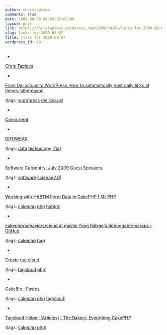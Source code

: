 ```yaml
---
author: christeplovs
comments: true
date: 2009-08-08 04:03:03+00:00
layout: post
link: https://christeplovs.wordpress.com/2009/08/08/links-for-2009-08-07/
slug: links-for-2009-08-07
title: links for 2009-08-07
wordpress_id: 79
---
```


  * 
                

[Chris Teplovs](http://chris.ikit.org/)


                
                
            
  * 
                

[From Del.icio.us to WordPress: How to automatically post daily links at theory.isthereason](http://theory.isthereason.com/?p=499)


                
                

(tags: [wordpress](http://delicious.com/cteplovs/wordpress) [del.icio.us](http://delicious.com/cteplovs/del.icio.us))


            
  * 
                

[Concurrent](http://christeplovs.wordpress.com/)


                
                
            
  * 
                

[DIFRWEAR](http://www.difrwear.com/)


                
                

(tags: [data](http://delicious.com/cteplovs/data) [technology](http://delicious.com/cteplovs/technology) [rfid](http://delicious.com/cteplovs/rfid))


            
  * 
                

[Software Carpentry: July 2009 Guest Speakers](http://software-carpentry.org/science20/index.html)


                
                

(tags: [software](http://delicious.com/cteplovs/software) [science2.0](http://delicious.com/cteplovs/science2.0))


            
  * 
                

[Working with HABTM Form Data in CakePHP | Mr PHP](http://mrphp.com.au/code/code-category/cakephp/cakephp-1-2/working-habtm-form-data-cakephp)


                
                

(tags: [cakephp](http://delicious.com/cteplovs/cakephp) [php](http://delicious.com/cteplovs/php) [habtm](http://delicious.com/cteplovs/habtm))


            
  * 
                

[cakephp/behaviors/cloud at master from felixge's debuggable-scraps - GitHub](http://github.com/felixge/debuggable-scraps/tree/master/cakephp/behaviors/cloud)


                
                

(tags: [cakephp](http://delicious.com/cteplovs/cakephp) [tag](http://delicious.com/cteplovs/tag))


            
  * 
                

[Create tag cloud](http://www.roscripts.com/Create_tag_cloud-71.html)


                
                

(tags: [tagcloud](http://delicious.com/cteplovs/tagcloud) [php](http://delicious.com/cteplovs/php))


            
  * 
                

[CakeBin : Pastes](http://bin.cakephp.org/saved/31267)


                
                

(tags: [cakephp](http://delicious.com/cteplovs/cakephp) [php](http://delicious.com/cteplovs/php) [tagcloud](http://delicious.com/cteplovs/tagcloud))


            
  * 
                

[Tagcloud Helper (Articles) | The Bakery, Everything CakePHP](http://bakery.cakephp.org/articles/view/tagcloud-helper)


                
                

(tags: [cakephp](http://delicious.com/cteplovs/cakephp) [php](http://delicious.com/cteplovs/php))


            
